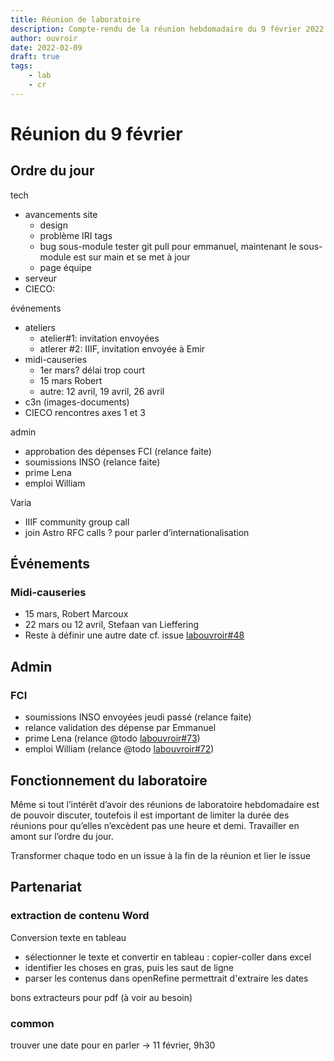 ```yaml
---
title: Réunion de laboratoire
description: Compte-rendu de la réunion hebdomadaire du 9 février 2022
author: ouvroir
date: 2022-02-09
draft: true
tags:
    - lab
    - cr
---
```


# Réunion du 9 février

## Ordre du jour
tech
- avancements site
    - design
    - problème IRI tags
    - bug sous-module tester git pull pour emmanuel, maintenant le sous-module est sur main et se met à jour <!-- test en cours. Second test-->
    - page équipe
- serveur
- CIECO: 

événements
- ateliers
    - atelier#1: invitation envoyées
    - atlerer #2: IIIF, invitation envoyée à Emir
- midi-causeries
    - 1er mars? délai trop court
    - 15 mars Robert
    - autre: 12 avril, 19 avril, 26 avril
- c3n (images-documents)
- CIECO rencontres axes 1 et 3


admin
- approbation des dépenses FCI (relance faite)
- soumissions INSO (relance faite)
- prime Lena
- emploi William

Varia
- IIIF community group call
- join Astro RFC calls ? pour parler d’internationalisation

## Événements
### Midi-causeries

- 15 mars, Robert Marcoux
- 22 mars ou 12 avril, Stefaan van Lieffering
- Reste à définir une autre date cf. issue [labouvroir#48](https://github.com/ouvroir/labouvroir/issues/48)

## Admin
### FCI 
- soumissions INSO envoyées jeudi passé (relance faite)
- relance validation des dépense par Emmanuel
- prime Lena (relance @todo [labouvroir#73](https://github.com/ouvroir/labouvroir/issues/73))
- emploi William (relance @todo [labouvroir#72](https://github.com/ouvroir/labouvroir/issues/72))



## Fonctionnement du laboratoire

Même si tout l’intérêt d’avoir des réunions de laboratoire hebdomadaire est de pouvoir discuter, toutefois il est important de limiter la durée des réunions pour qu’elles n’excèdent pas une heure et demi. Travailler en amont sur l’ordre du jour.

Transformer chaque todo en un issue à la fin de la réunion et lier le issue


## Partenariat

### extraction de contenu Word

Conversion texte en tableau
- sélectionner le texte et convertir en tableau : copier-coller dans excel
- identifier les choses en gras, puis les saut de ligne
- parser les contenus dans openRefine permettrait d'extraire les dates

bons extracteurs pour pdf (à voir au besoin)

### common 

trouver une date pour en parler -> 11 février, 9h30
